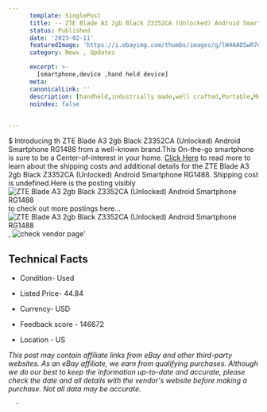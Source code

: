 ```yaml
---
      template: SinglePost
      title: -- ZTE Blade A3 2gb Black Z3352CA (Unlocked) Android Smartphone RG1488
      status: Published
      date: '2023-02-11'
      featuredImage: 'https://i.ebayimg.com/thumbs/images/g/lW4AAOSwR7dj5si3/s-l225.jpg'
      category: News , Updates

      excerpt: >-
        [smartphone,device ,hand held device]
      meta:
      canonicalLink: ''
      description: [handheld,industrially made,well crafted,Portable,Mobile,Compact,Convenient,Lightweight,Maneuverable,Man-portable,Miniature,Carriable,Hand-held,Light,Holdable,Transportable,Mobile device,Pocket-sized,On-the-go,Wireless,Cordless,Compact size,Convenient size, smartphone,device ,hand held device]
      noindex: false
      

---
```

$
      Introducing th ZTE Blade A3 2gb Black Z3352CA (Unlocked) Android Smartphone RG1488 from a well-known brand.This On-the-go smartphone is sure to be a Center-of-interest in your home. [Click Here](https://www.ebay.com/itm/304800656469?hash=item46f788ec55%3Ag%3AlW4AAOSwR7dj5si3&mkevt=1&mkcid=1&mkrid=711-53200-19255-0&campid=%253CePNCampaignId%253E&customid=%253CreferenceId%253E&toolid=10049) to read more to learn about the shipping costs and additional details for the ZTE Blade A3 2gb Black Z3352CA (Unlocked) Android Smartphone RG1488. Shipping cost is undefined.Here is the posting visibly ![ZTE Blade A3 2gb Black Z3352CA (Unlocked) Android Smartphone RG1488](https://i.ebayimg.com/thumbs/images/g/lW4AAOSwR7dj5si3/s-l225.jpg) to check out more postings here... ![ZTE Blade A3 2gb Black Z3352CA (Unlocked) Android Smartphone RG1488](https://i.ebayimg.com/images/g/lW4AAOSwR7dj5si3/s-l1600.jpg), ![check vendor page](https://origin-galleryplus.ebayimg.com/ws/web/304800656469_2_0_1/225x225.jpg,https://origin-galleryplus.ebayimg.com/ws/web/304800656469_3_0_1/225x225.jpg,https://origin-galleryplus.ebayimg.com/ws/web/304800656469_4_0_1/225x225.jpg,https://origin-galleryplus.ebayimg.com/ws/web/304800656469_5_0_1/225x225.jpg)'

      

 ## Technical Facts 



     
      

 - Condition- Used 


      

 - Listed Price- 44.84 


      

 - Currency- USD 


      

 - Feedback score - 146672 


      

 - Location - US 


      
      

 *_This post may contain affiliate links from eBay and other third-party websites. As an eBay affiliate, we earn from qualifying purchases. Although we do our best to keep the information up-to-date and accurate, please check the date and all details with the vendor's website before making a purchase. Not all data may be accurate._*




      -
